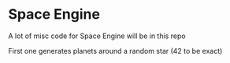 # Space Engine
A lot of misc code for Space Engine will be in this repo

First one generates planets around a random star (42 to be exact)

